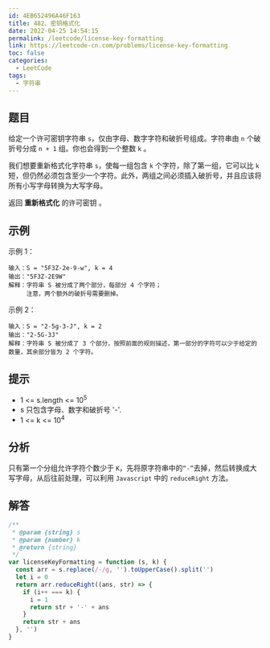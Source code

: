 ```yaml
---
id: 4EB652496A46F163
title: 482、密钥格式化
date: 2022-04-25 14:54:15
permalink: /leetcode/license-key-formatting
link: https://leetcode-cn.com/problems/license-key-formatting
toc: false
categories:
  - LeetCode
tags:
  - 字符串
---
```


<Level type='easy'/>

## 题目

给定一个许可密钥字符串 `s`，仅由字母、数字字符和破折号组成。字符串由 `n` 个破折号分成 `n + 1` 组。你也会得到一个整数 `k` 。

我们想要重新格式化字符串 `s`，使每一组包含 `k` 个字符，除了第一组，它可以比 `k` 短，但仍然必须包含至少一个字符。此外，两组之间必须插入破折号，并且应该将所有小写字母转换为大写字母。

返回 **重新格式化** 的许可密钥 。

## 示例

示例 1：

```text
输入：S = "5F3Z-2e-9-w", k = 4
输出："5F3Z-2E9W"
解释：字符串 S 被分成了两个部分，每部分 4 个字符；
     注意，两个额外的破折号需要删掉。
```

示例 2：

```text
输入：S = "2-5g-3-J", k = 2
输出："2-5G-3J"
解释：字符串 S 被分成了 3 个部分，按照前面的规则描述，第一部分的字符可以少于给定的数量，其余部分皆为 2 个字符。
```

## 提示

- 1 <= s.length <= 10<sup>5</sup>
- s 只包含字母、数字和破折号 '-'.
- 1 <= k <= 10<sup>4</sup>

## 分析

只有第一个分组允许字符个数少于 `K`，先将原字符串中的`“-”`去掉，然后转换成大写字母，从后往前处理，可以利用 `Javascript` 中的 `reduceRight` 方法。

## 解答

```javascript
/**
 * @param {string} s
 * @param {number} k
 * @return {string}
 */
var licenseKeyFormatting = function (s, k) {
  const arr = s.replace(/-/g, '').toUpperCase().split('')
  let i = 0
  return arr.reduceRight((ans, str) => {
    if (i++ === k) {
      i = 1
      return str + '-' + ans
    }
    return str + ans
  }, '')
}
```
